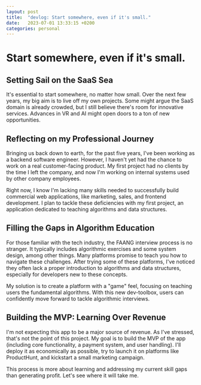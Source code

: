 ```yaml
---
layout: post
title:  "devlog: Start somewhere, even if it's small."
date:   2023-07-01 13:33:15 +0200
categories: personal
---
```


# Start somewhere, even if it's small.

## Setting Sail on the SaaS Sea

It's essential to start somewhere, no matter how small. Over the next few years, my big aim is to live off my own projects. Some might argue the SaaS domain is already crowded, but I still believe there's room for innovative services. Advances in VR and AI might open doors to a ton of new opportunities.

## Reflecting on my Professional Journey

Bringing us back down to earth, for the past five years, I've been working as a backend software engineer. However, I haven't yet had the chance to work on a real customer-facing product. My first project had no clients by the time I left the company, and now I'm working on internal systems used by other company employees.

Right now, I know I'm lacking many skills needed to successfully build commercial web applications, like marketing, sales, and frontend development. I plan to tackle these deficiencies with my first project, an application dedicated to teaching algorithms and data structures.

## Filling the Gaps in Algorithm Education

For those familiar with the tech industry, the FAANG interview process is no stranger. It typically includes algorithmic exercises and some system design, among other things. Many platforms promise to teach you how to navigate these challenges. After trying some of these platforms, I've noticed they often lack a proper introduction to algorithms and data structures, especially for developers new to these concepts.

My solution is to create a platform with a "game" feel, focusing on teaching users the fundamental algorithms. With this new dev-toolbox, users can confidently move forward to tackle algorithmic interviews.

## Building the MVP: Learning Over Revenue

I'm not expecting this app to be a major source of revenue. As I've stressed, that's not the point of this project. My goal is to build the MVP of the app (including core functionality, a payment system, and user handling). I'll deploy it as economically as possible, try to launch it on platforms like ProductHunt, and kickstart a small marketing campaign.

This process is more about learning and addressing my current skill gaps than generating profit. Let's see where it will take me. 
